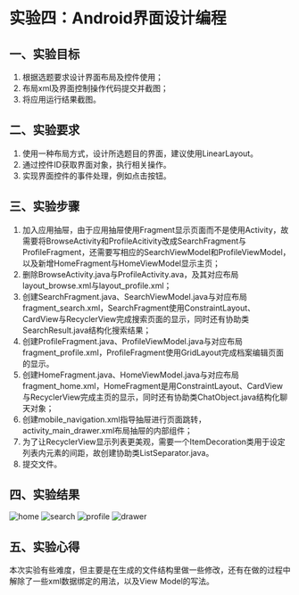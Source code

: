 # 实验四：Android界面设计编程

## 一、实验目标

1. 根据选题要求设计界面布局及控件使用；
2. 布局xml及界面控制操作代码提交并截图；
3. 将应用运行结果截图。

## 二、实验要求

1. 使用一种布局方式，设计所选题目的界面，建议使用LinearLayout。
2. 通过控件ID获取界面对象，执行相关操作。
3. 实现界面控件的事件处理，例如点击按钮。

## 三、实验步骤

1. 加入应用抽屉，由于应用抽屉使用Fragment显示页面而不是使用Activity，故需要将BrowseActivity和ProfileAcitivity改成SearchFragment与ProfileFragment，还需要写相应的SearchViewModel和ProfileViewModel，以及新增HomeFragment与HomeViewModel显示主页；
2. 删除BrowseActivity.java与ProfileActivity.ava，及其对应布局layout_browse.xml与layout_profile.xml；
3. 创建SearchFragment.java、SearchViewModel.java与对应布局fragment_search.xml，SearchFragment使用ConstraintLayout、CardView与RecyclerView完成搜索页面的显示，同时还有协助类SearchResult.java结构化搜索结果；
4. 创建ProfileFragment.java、ProfileViewModel.java与对应布局fragment_profile.xml，ProfileFragment使用GridLayout完成档案编辑页面的显示。
5. 创建HomeFragment.java、HomeViewModel.java与对应布局fragment_home.xml，HomeFragment是用ConstraintLayout、CardView与RecyclerView完成主页的显示，同时还有协助类ChatObject.java结构化聊天对象；
6. 创建mobile_navigation.xml指导抽屉进行页面跳转，activity_main_drawer.xml布局抽屉的内部组件；
7. 为了让RecyclerView显示列表更美观，需要一个ItemDecoration类用于设定列表内元素的间距，故创建协助类ListSeparator.java。
8. 提交文件。

## 四、实验结果

![home](https://raw.githubusercontent.com/Xterisk/android-labs-2020/master/students/net1814080903211/lab4-1.png)
![search](https://raw.githubusercontent.com/Xterisk/android-labs-2020/master/students/net1814080903211/lab4-2.png)
![profile](https://raw.githubusercontent.com/Xterisk/android-labs-2020/master/students/net1814080903211/lab4-3.png)
![drawer](https://raw.githubusercontent.com/Xterisk/android-labs-2020/master/students/net1814080903211/lab4-4.png)

## 五、实验心得

本次实验有些难度，但主要是在生成的文件结构里做一些修改，还有在做的过程中解除了一些xml数据绑定的用法，以及View Model的写法。
